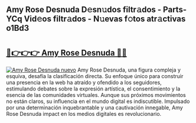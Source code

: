 ## Amy Rose Desnuda D𝚎sn𝚞dos filtr𝚊dos - Parts-YCq Vid𝚎os filtr𝚊dos - N𝚞evas f𝚘tos atr𝚊ctivas o1Bd3

# <h2><a href="http://mbatgbj.tromn.icu/?c=Amy+Rose+Desnuda">🔗👉👉👉 Amy Rose Desnuda 🔗🔗</a></h2>

[![Amy Rose Desnuda nuevo](https://i.imgur.com/pEAQMta.gif)](http://mbatgbj.tromn.icu/?c=Amy+Rose+Desnuda)
Amy Rose Desnuda, una figura compleja y esquiva, desafía la clasificación directa. Su enfoque único para construir una presencia en la web ha atraído y ofendido a los seguidores, estimulando debates sobre la expresión artística, el consentimiento y la esencia de las comunidades virtuales. Aunque sus próximos movimientos no están claros, su influencia en el mundo digital es indiscutible. Impulsado por una determinación inquebrantable y una cautivación innegable, Amy Rose Desnuda impact en los medios digitales es revolucionario.

